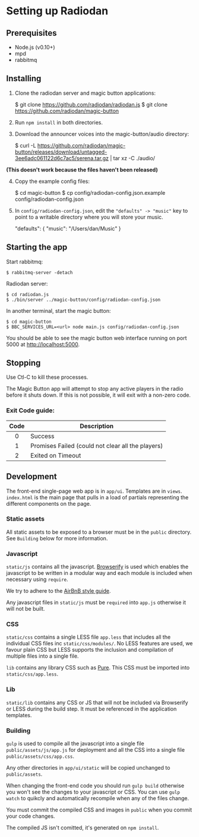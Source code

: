 # Setting up Radiodan

## Prerequisites

- Node.js (v0.10+)
- mpd
- rabbitmq

## Installing

1. Clone the radiodan server and magic button applications:

    $ git clone https://github.com/radiodan/radiodan.js
    $ git clone https://github.com/radiodan/magic-button

2. Run `npm install` in both directories.
3. Download the announcer voices into the magic-button/audio directory:

    $ curl -L https://github.com/radiodan/magic-button/releases/download/untagged-3ee6adc061122d6c7ac5/serena.tar.gz | tar xz -C ./audio/

**(This doesn't work because the files haven't been released)**

4. Copy the example config files:

    $ cd magic-button
    $ cp config/radiodan-config.json.example config/radiodan-config.json

5. In `config/radiodan-config.json`, edit the `"defaults" -> "music"` key  to point to a writable directory where you will store your music.

    "defaults": {
      "music": "/Users/dan/Music"
    }

## Starting the app

Start rabbitmq:

    $ rabbitmq-server -detach

Radiodan server:

    $ cd radiodan.js
    $ ./bin/server ../magic-button/config/radiodan-config.json

In another terminal, start the magic button:

    $ cd magic-button
    $ BBC_SERVICES_URL=<url> node main.js config/radiodan-config.json

You should be able to see the magic button web interface running on port 5000 at [http://localhost:5000]().

## Stopping

Use Ctl-C to kill these processes.

The Magic Button app will attempt to stop any active players in the radio before
it shuts down. If this is not possible, it will exit with a non-zero code.

### Exit Code guide:

| Code | Description                                       |
| :--: | -----------                                       |
| 0    | Success                                           |
| 1    | Promises Failed (could not clear all the players) |
| 2    | Exited on Timeout                                 |

## Development

The front-end single-page web app is in `app/ui`. Templates are in `views`. `index.html` is the main page that pulls in a load of partials representing the different components on the page.

### Static assets

All static assets to be exposed to a browser must be in the `public` directory. See `Building` below for more information.

### Javascript

`static/js` contains all the javascript. [Browserify](http://browserify.org/) is used which enables the javascript to be written in a modular way and each module is included when necessary using `require`.

We try to adhere to the [AirBnB style guide](https://github.com/airbnb/javascript).

Any javascript files in `static/js` must be `required` into `app.js`  otherwise it will not be built.

### CSS

`static/css` contains a single LESS file `app.less` that includes all the individual CSS files inc `static/css/modules/`. No LESS features are used, we favour plain CSS but LESS supports the inclusion and compilation of multiple files into a single file.

`lib` contains any library CSS such as [Pure](http://purecss.io/). This CSS must be imported into `static/css/app.less`.

### Lib

`static/lib` contains any CSS or JS that will not be included via Browserify or LESS during the build step. It must be referenced in the application templates.

### Building

`gulp` is used to compile all the javascript into a single file `public/assets/js/app.js` for deployment and all the CSS into a single file `public/assets/css/app.css`.

Any other directories in `app/ui/static` will be copied unchanged to `public/assets`.

When changing the front-end code you should run `gulp build` otherwise you won't see the changes to your javascript or CSS. You can use `gulp watch` to quikcly and automatically recompile when any of the files change.

You must commit the compiled CSS and images in `public` when you commit your code changes.

The compiled JS isn't comitted, it's generated on `npm install`.

